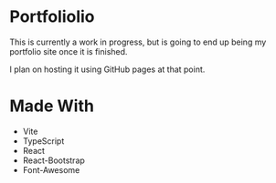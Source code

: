# Portfoliolio

This is currently a work in progress, but is going to end up being my portfolio site once it is finished.

I plan on hosting it using GitHub pages at that point.

# Made With

- Vite
- TypeScript
- React
- React-Bootstrap
- Font-Awesome
